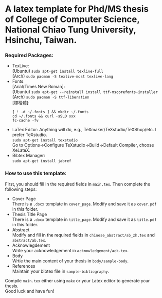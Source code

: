 # A latex template for Phd/MS thesis of College of Computer Science, National Chiao Tung University, Hsinchu, Taiwan.  

### Required Packages:  
+ TexLive:  
    (Ubuntu) `sudo apt-get install texlive-full`   
    (Arch) `sudo pacman -S texlive-most texlive-lang`  
+ Fonts  
    [Arial/Times New Roman]:   
    (Ubuntu) `sudo apt-get --reinstall install ttf-mscorefonts-installer`  
    (Arch) `sudo pacman -S ttf-liberation`  
    [標楷體]:
    ```
    [ ! -d ~/.fonts ] && mkdir ~/.fonts  
    cd ~/.fonts && curl -sSLO xxx  
    fc-cache -fv  
    ```
+ LaTex Editor: Anything will do, e.g., TeXmaker/TeXstudio/TeXShop/etc. I prefer TeXstudio.  
    `sudo apt-get install texstudio`  
    Go to Options->Configure TeXstudio->Build->Default Compiler, choose XeLateX.  
+ Bibtex Manager:   
    `sudo apt-get install jabref`  

### How to use this template:  
First, you should fill in the required fields in `main.tex`. Then complete the following steps:  
+ Cover Page  
    There is a `.docx` template in `cover_page`. Modify and save it as `cover.pdf` in this folder.  
+ Thesis Title Page  
    There is a `.docx` template in `title_page`. Modify and save it as `title.pdf` in this folder.  
+ Abstract  
    Modify and fill in the required fields in `chinese_abstract/ab_zh.tex` and `abstract/ab.tex`.  
+ Acknowlegdement  
    Write your acknowledgement in `acknowledgement/ack.tex`.  
+ Body  
    Wrtie the main content of your thesis in `body/sample-body`.  
+ References  
    Maintain your bibtex file in `sample-bibliography`.  

Compile `main.tex` either using `make` or your Latex editor to generate your thesis.  
Good luck and have fun!   